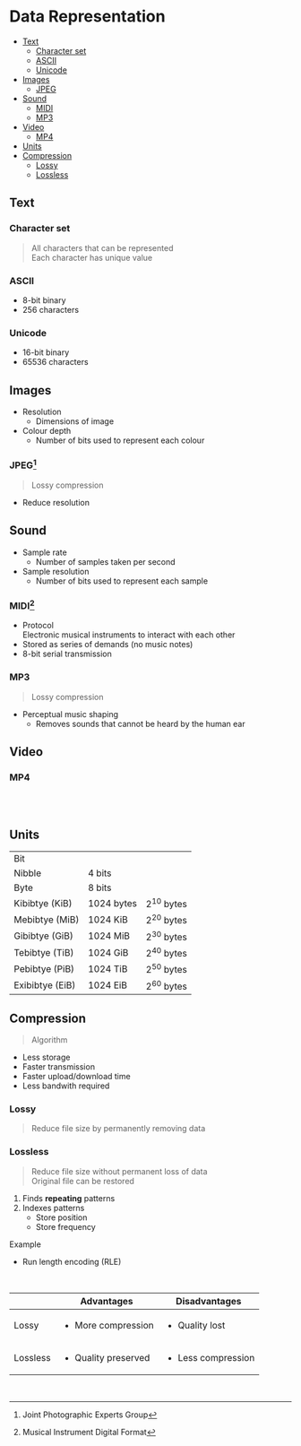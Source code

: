 # Data Representation

- [Text](#text)
    - [Character set](#character-set)
    - [ASCII](#ascii)
    - [Unicode](#unicode)
- [Images](#images)
    - [JPEG](#jpeg)
- [Sound](#sound)
    - [MIDI](#midi)
    - [MP3](#mp3)
- [Video](#video)
    - [MP4](#mp4)
- [Units](#units)
- [Compression](#compression)
    - [Lossy](#lossy)
    - [Lossless](#lossless)

## Text

### Character set

> All characters that can be represented \
> Each character has unique value

### ASCII

- 8-bit binary
- 256 characters

### Unicode

- 16-bit binary
- 65536 characters

## Images

- Resolution
    - Dimensions of image
- Colour depth
    - Number of bits used to represent each colour

### JPEG[^JPEG]

> Lossy compression

- Reduce resolution

## Sound

- Sample rate
    - Number of samples taken per second
- Sample resolution
    - Number of bits used to represent each sample

### MIDI[^MIDI]

- Protocol \
  Electronic musical instruments to interact with each other
- Stored as series of demands (no music notes)
- 8-bit serial transmission

### MP3

> Lossy compression

- Perceptual music shaping
    - Removes sounds that cannot be heard by the human ear

## Video

### MP4

<br><br>

## Units

|                 |            |                      |
| --------------- | ---------- | -------------------- |
| Bit             |            |                      |
| Nibble          | 4 bits     |                      |
| Byte            | 8 bits     |                      |
| Kibibtye (KiB)  | 1024 bytes | 2<sup>10</sup> bytes |
| Mebibtye (MiB)  | 1024 KiB   | 2<sup>20</sup> bytes |
| Gibibtye (GiB)  | 1024 MiB   | 2<sup>30</sup> bytes |
| Tebibtye (TiB)  | 1024 GiB   | 2<sup>40</sup> bytes |
| Pebibtye (PiB)  | 1024 TiB   | 2<sup>50</sup> bytes |
| Exibibtye (EiB) | 1024 EiB   | 2<sup>60</sup> bytes |

## Compression

> Algorithm

- Less storage
- Faster transmission
- Faster upload/download time
- Less bandwith required

### Lossy

> Reduce file size by permanently removing data

### Lossless

> Reduce file size without permanent loss of data \
> Original file can be restored

1. Finds **repeating** patterns
2. Indexes patterns
    - Store position
    - Store frequency

<p></p>
Example

- Run length encoding (RLE)

<br>

|          | Advantages                          | Disadvantages                      |
| -------- | ----------------------------------- | ---------------------------------- |
| Lossy    | <ul><li>More compression</li></ul>  | <ul><li>Quality lost</li></ul>     |
| Lossless | <ul><li>Quality preserved</li></ul> | <ul><li>Less compression</li></ul> |

<br>

[^JPEG]: Joint Photographic Experts Group
[^MIDI]: Musical Instrument Digital Format
